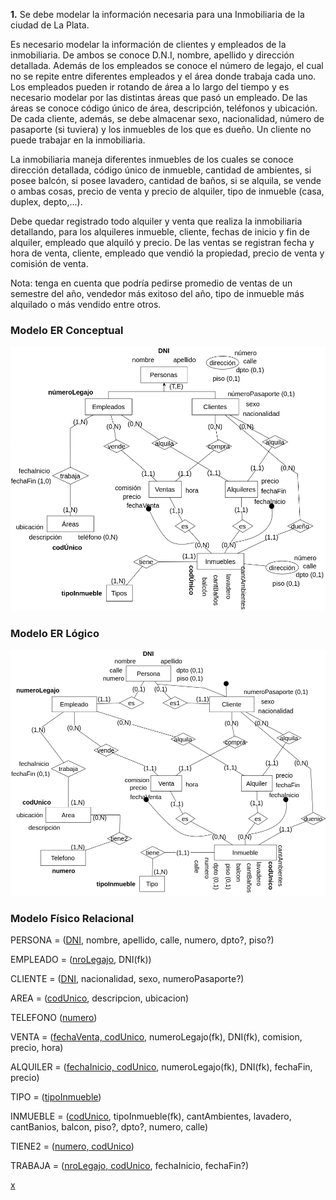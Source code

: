 **1.** Se debe modelar la información necesaria para una Inmobiliaria de la ciudad de La Plata. 

Es necesario modelar la información de clientes y empleados de la inmobiliaria. De ambos se conoce D.N.I, nombre, apellido y dirección detallada. Además de los empleados se conoce el número de legajo, el cual no se repite entre diferentes empleados y el área donde trabaja cada uno. Los empleados pueden ir rotando de área a lo largo del tiempo y es necesario modelar por las distintas áreas que pasó un empleado. De las áreas se conoce código único de área, descripción, teléfonos y ubicación. De cada cliente, además, se debe almacenar sexo, nacionalidad, número de pasaporte (si tuviera) y los inmuebles de los que es dueño. Un cliente no puede trabajar en la inmobiliaria.

La inmobiliaria maneja diferentes inmuebles de los cuales se conoce dirección detallada, código único de inmueble, cantidad de ambientes, si posee balcón, si posee lavadero, cantidad de baños, si se alquila, se vende o ambas cosas, precio de venta y precio de alquiler, tipo de inmueble (casa, duplex, depto,...). 

Debe quedar registrado todo alquiler y venta que realiza la inmobiliaria detallando, para los alquileres inmueble, cliente, fechas de inicio y fin de alquiler, empleado que alquiló y precio.
De las ventas se registran fecha y hora de venta, cliente, empleado que vendió la propiedad, precio de venta y comisión de venta. 

Nota: tenga en cuenta que podría pedirse promedio de ventas de un semestre del año, vendedor más exitoso del año, tipo de inmueble más alquilado o más vendido entre otros.

### Modelo ER Conceptual
![ejercicio1-Conceptual](../Practica2/drawios-png/ejercicio01P2-Conceptual.drawio.png)

### Modelo ER Lógico
![ejercicio1-Lógico](../Practica2/drawios-png/ejercicio01P2-Logico.drawio.png)

### Modelo Físico Relacional

PERSONA = (<u>DNI</u>, nombre, apellido, calle, numero, dpto?, piso?)

EMPLEADO = (<u>nroLegajo</u>, DNI(fk))

CLIENTE = (<u>DNI</u>, nacionalidad, sexo, numeroPasaporte?)

AREA = (<u>codUnico</u>, descripcion, ubicacion)

TELEFONO (<u>numero</u>)

VENTA = (<u>fechaVenta, codUnico</u>, numeroLegajo(fk), DNI(fk), comision, precio, hora)

ALQUILER = (<u>fechaInicio, codUnico</u>, numeroLegajo(fk), DNI(fk), fechaFin, precio)

TIPO = (<u>tipoInmueble</u>)

INMUEBLE = (<u>codUnico</u>, tipoInmueble(fk), cantAmbientes, lavadero, cantBanios, balcon, piso?, dpto?, numero, calle)

TIENE2 = (<u>numero, codUnico</u>)

TRABAJA = (<u>nroLegajo, codUnico</u>, fechaInicio, fechaFin?)

<u>x</u>


